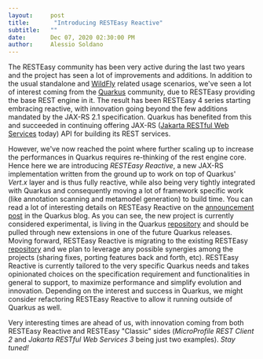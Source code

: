 ```yaml
---
layout:     post
title:       "Introducing RESTEasy Reactive"
subtitle:   ""
date:       Dec 07, 2020 02:30:00 PM
author:     Alessio Soldano
---
```

The RESTEasy community has been very active during the last two years and the project has seen a lot of improvements and additions. In addition to the usual standalone and [WildFly](https://www.wildfly.org/) related usage scenarios, we've seen a lot of interest coming from the [Quarkus](https://quarkus.io/) community, due to RESTEasy providing the base REST engine in it. The result has been RESTEasy 4 series starting embracing reactive, with innovation going beyond the few additions mandated by the JAX-RS 2.1 specification. Quarkus has benefited from this and succeeded in continuing offering JAX-RS ([Jakarta RESTful Web Services](https://projects.eclipse.org/projects/ee4j.jaxrs) today) API for building its REST services.

However, we've now reached the point where further scaling up to increase the performances in Quarkus requires re-thinking of the rest engine core. Hence here we are introducing *RESTEasy Reactive*, a new JAX-RS implementation written from the ground up to work on top of Quarkus' *Vert.x* layer and is thus fully reactive, while also being very tightly integrated with Quarkus and consequently moving a lot of framework specific work (like annotation scanning and metamodel generation) to build time.
You can read a lot of interesting details on RESTEasy Reactive on the [announcement post](https://quarkus.io/TBD) in the Quarkus blog. As you can see, the new project is currently considered experimental, is living in the Quarkus [repository](https://github.com/quarkusio/quarkus/tree/master/independent-projects/resteasy-reactive) and should be pulled through new extensions in one of the future Quarkus releases. Moving forward, RESTEasy Reactive is migrating to the existing RESTEasy [repository](https://github.com/resteasy/resteasy-reactive/) and we plan to leverage any possible synergies among the projects (sharing fixes, porting features back and forth, etc).
RESTEasy Reactive is currently tailored to the very specific Quarkus needs and takes opinionated choices on the specification requirement and functionalities in general to support, to maximize performance and simplify evolution and innovation. Depending on the interest and success in Quarkus, we might consider refactoring RESTEasy Reactive to allow it running outside of Quarkus as well.

Very interesting times are ahead of us, with innovation coming from both RESTEasy Reactive and RESTEasy "Classic" sides (*MicroProfile REST Client 2* and *Jakarta RESTful Web Services 3* being just two examples).
*Stay tuned!*
